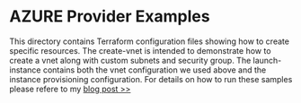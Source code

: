 # AZURE Provider Examples
This directory contains Terraform configuration files showing how to create specific resources. The create-vnet is intended to demonstrate how to create a vnet 
along with custom subnets and security group. The launch-instance contains both the vnet configuration we used above and the instance provisioning configuration. 
For details on how to run these samples please refere to my [blog post >>](https://brokedba.blogspot.com)
